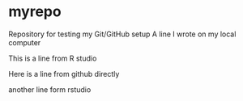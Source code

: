 # myrepo
Repository for testing my Git/GitHub setup
A line I wrote on my local computer  

This is a line from R studio

Here is a line from github directly

another line form rstudio
